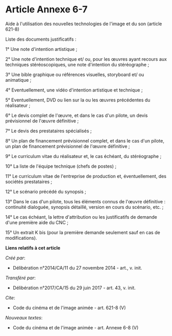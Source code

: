 # Article Annexe 6-7

Aide à l'utilisation des nouvelles technologies de l'image et du son (article 621-8) 

Liste des documents justificatifs : 

1° Une note d'intention artistique ; 

2° Une note d'intention technique et/ ou, pour les œuvres ayant recours aux techniques stéréoscopiques, une note d'intention
du stéréographe ; 

3° Une bible graphique ou références visuelles, storyboard et/ ou animatique ; 

4° Eventuellement, une vidéo d'intention artistique et technique ; 

5° Eventuellement, DVD ou lien sur la ou les œuvres précédentes du réalisateur ; 

6° Le devis complet de l'œuvre, et dans le cas d'un pilote, un devis prévisionnel de l'œuvre définitive ; 

7° Le devis des prestataires spécialisés ; 

8° Un plan de financement prévisionnel complet, et dans le cas d'un pilote, un plan de financement prévisionnel de l'œuvre
définitive ; 

9° Le curriculum vitae du réalisateur et, le cas échéant, du stéréographe ; 

10° La liste de l'équipe technique (chefs de postes) ; 

11° Le curriculum vitae de l'entreprise de production et, éventuellement, des sociétés prestataires ; 

12° Le scénario précédé du synopsis ; 

13° Dans le cas d'un pilote, tous les éléments connus de l'œuvre définitive : continuité dialoguée, synopsis détaillé,
version en cours du scénario, etc. ; 

14° Le cas échéant, la lettre d'attribution ou les justificatifs de demande d'une première aide du CNC ; 

15° Un extrait K bis (pour la première demande seulement sauf en cas de modifications).

**Liens relatifs à cet article**

_Créé par_:

  - Délibération n°2014/CA/11 du 27 novembre 2014 - art., v. init.

_Transféré par_:

  - Délibération n°2017/CA/15 du 29 juin 2017 - art. 43, v. init.

_Cite_:

  - Code du cinéma et de l'image animée - art. 621-8 (V)

_Nouveaux textes_:

  - Code du cinéma et de l'image animée - art. Annexe 6-8 (V)
